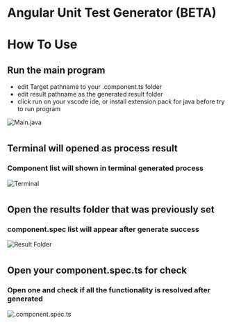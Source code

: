 # Angular Unit Test Generator (BETA)
#
#
# How To Use
## Run the main program
- edit Target pathname to your .component.ts folder
- edit result pathname as the generated result folder
- click run on your vscode ide, or install extension pack for java before try to run program

![Main.java](https://github.com/ZiddanDwiPutra/ut-generator/docs/imgs/1.jpeg?raw=true)

#

## Terminal will opened as process result
### Component list will shown in terminal generated process
![Terminal](https://github.com/ZiddanDwiPutra/ut-generator/docs/imgs/2.jpeg?raw=true)

#

## Open the results folder that was previously set
### component.spec list will appear after generate success
![Result Folder](https://github.com/ZiddanDwiPutra/ut-generator/docs/imgs/3.jpeg?raw=true)

#

## Open your component.spec.ts for check
### Open one and check if all the functionality is resolved after generated
![.component.spec.ts](https://github.com/ZiddanDwiPutra/ut-generator/docs/imgs/4.jpeg?raw=true)

